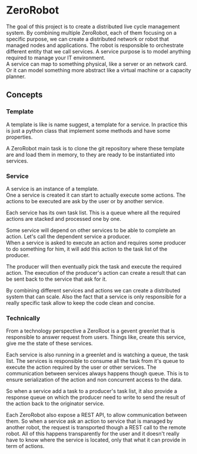 # ZeroRobot

The goal of this project is to create a distributed live cycle management system.
By combining multiple ZeroRobot, each of them focusing on a specific purpose, we can create a distributed network or robot that managed nodes and applications.
The robot is responsible to orchestrate different entity that we call services. A service purpose is to model anything required to manage your IT environment.  
A service can map to something physical, like a server or an network card. Or it can model something more abstract like a virtual machine or a capacity planner.

## Concepts

### Template
A template is like is name suggest, a template for a service. In practice this is just a python class that implement some methods and have some properties.

A ZeroRobot main task is to clone the git repository where these template are and load them in memory, to they are ready to be instantiated into services.

### Service
A service is an instance of a template.  
One a service is created it can start to actually execute some actions.
The actions to be executed are ask by the user or by another service.

Each service has its own task list. This is a queue where all the required actions are stacked and processed one by one.

Some service will depend on other services to be able to complete an action. Let's call the dependent service a producer.  
When a service is asked to execute an action and requires some producer to do something for him, it will add this action to the task list of the producer.

The producer will then eventually pick the task and execute the required action. The execution of the producer's action can create a result that can be sent back to the service that ask for it.

By combining different services and actions we can create a distributed system that can scale. Also the fact that a service is only responsible for a really specific task allow to keep the code clean and concise. 

### Technically
From a technology perspective a ZeroRoot is a gevent greenlet that is responsible to answer request from users. Things like, create this service, give me the state of these services.

Each service is also running in a greenlet and is watching a queue, the task list. The services is responsible to consume all the task from it's queue to execute the action required by the user or other services. The communication between services always happens though queue. This is to ensure serialization of the action and non concurrent access to the data.

So when a service add a task to a producer's task list, it also provide a response queue on which the producer need to write to send the result of the action back to the originator service.

Each ZeroRobot also expose a REST API, to allow communication between them. So when a service ask an action to service that is managed by another robot, the request is transported though a REST call to the remote robot. All of this happens transparently for the user and it doesn't really have to know where the service is located, only that what it can provide in term of actions.